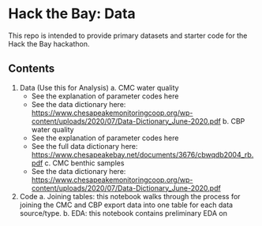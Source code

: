 # Hack the Bay: Data
This repo is intended to provide primary datasets and starter code for the Hack the Bay hackathon. 

## Contents
1. Data (Use this for Analysis)
  a. CMC water quality
    - See the explanation of parameter codes here
    - See the data dictionary here: https://www.chesapeakemonitoringcoop.org/wp-content/uploads/2020/07/Data-Dictionary_June-2020.pdf
  b. CBP water quality
    - See the explanation of parameter codes here
    - See the full data dictionary here: https://www.chesapeakebay.net/documents/3676/cbwqdb2004_rb.pdf
  c. CMC benthic samples
    - See the data dictionary here: https://www.chesapeakemonitoringcoop.org/wp-content/uploads/2020/07/Data-Dictionary_June-2020.pdf
2. Code
  a. Joining tables: this notebook walks through the process for joining the CMC and CBP export data into one table for each data source/type.
  b. EDA: this notebook contains preliminary EDA on 
